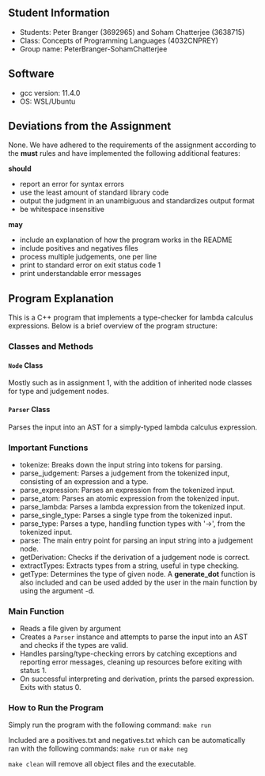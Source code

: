 ## Student Information
- Students: Peter Branger (3692965) and Soham Chatterjee (3638715)
- Class: Concepts of Programming Languages (4032CNPREY)
- Group name: PeterBranger-SohamChatterjee

## Software
- gcc version: 11.4.0
- OS: WSL/Ubuntu

## Deviations from the Assignment
None. We have adhered to the requirements of the assignment according to the **must** rules
and have implemented the following additional features:

**should**
- report an error for syntax errors
- use the least amount of standard library code
- output the judgment in an unambiguous and standardizes output format
- be whitespace insensitive

**may**
- include an explanation of how the program works in the README
- include positives and negatives files
- process multiple judgements, one per line
- print to standard error on exit status code 1
- print understandable error messages

## Program Explanation
This is a C++ program that implements a type-checker for lambda calculus expressions. Below is a brief overview of the program structure:

### Classes and Methods

#### `Node` Class
Mostly such as in assignment 1, with the addition of inherited node classes for type and judgement nodes.

#### `Parser` Class
Parses the input into an AST for a simply-typed lambda calculus expression.

### Important Functions
- tokenize: Breaks down the input string into tokens for parsing.
- parse_judgement: Parses a judgement from the tokenized input, consisting of an expression and a type.
- parse_expression: Parses an expression from the tokenized input.
- parse_atom: Parses an atomic expression from the tokenized input.
- parse_lambda: Parses a lambda expression from the tokenized input.
- parse_single_type: Parses a single type from the tokenized input.
- parse_type: Parses a type, handling function types with '->', from the tokenized input.
- parse: The main entry point for parsing an input string into a judgement node.
- getDerivation: Checks if the derivation of a judgement node is correct.
- extractTypes: Extracts types from a string, useful in type checking.
- getType: Determines the type of given node.
A **generate_dot** function is also included and can be used added by the user in the main function by using the argument -d.

### Main Function
- Reads a file given by argument
- Creates a `Parser` instance and attempts to parse the input into an AST and checks if the types are valid.
- Handles parsing/type-checking errors by catching exceptions and reporting error messages, cleaning up resources before exiting with status 1.
- On successful interpreting and derivation, prints the parsed expression. Exits with status 0.

### How to Run the Program
Simply run the program with the following command:
```make run```

Included are a positives.txt and negatives.txt which can be automatically ran with the following commands:
```make run``` or ```make neg```

```make clean``` will remove all object files and the executable.

